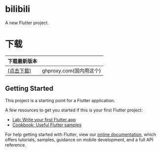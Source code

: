 # bilibili

A new Flutter project.


# 下载

| 下载最新版本 |  |
| --- | --- |
| [(点击下载)](https://ghproxy.com/https://github.com/wudeh/flutter_BiliBili/blob/main/screenshot/app-armeabi-v7a-release.apk) | ghproxy.com(国内用这个) |


## Getting Started

This project is a starting point for a Flutter application.

A few resources to get you started if this is your first Flutter project:

- [Lab: Write your first Flutter app](https://flutter.dev/docs/get-started/codelab)
- [Cookbook: Useful Flutter samples](https://flutter.dev/docs/cookbook)

For help getting started with Flutter, view our
[online documentation](https://flutter.dev/docs), which offers tutorials,
samples, guidance on mobile development, and a full API reference.
